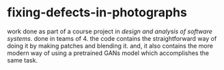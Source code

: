 # fixing-defects-in-photographs
work done as part of a course project in *design and analysis of software systems*. done in teams of 4. the code contains the straightforward way of doing it by making patches and blending it. and, it also contains the more modern way of using a pretrained GANs model which accomplishes the same task.
